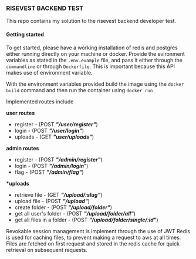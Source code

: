 ### RISEVEST BACKEND TEST

This repo contains my solution to the risevest backend developer test.

#### Getting started

To get started, please have a working installation of redis and postgres either running directly on your machine or docker.
Provide the evironment variables as stated in the `.env.example` file, and pass it either through the `commandline` or through `Dockerfile`. This is important because this API makes use of environment variable.

With the environment variables provided build the image using the `docker build` command and then run the container using `docker run`

Implemented routes include

**user routes**

- register - (POST **_"/user/register"_**)
- login - (POST **_"/user/login"_**)
- uploads - (GET **_"user/uploads"_**)

**admin routes**

- register - (POST **_"/admin/register"_**)
- login - (POST **_"/admin/login_**")
- flag - (POST **_"/admin/flag"_**)

**\*uploads**

- retrieve file - (GET **_"/upload/:slug"_**)
- upload file - (POST **_"/upload"_**)
- create folder - (POST **_"/upload/folder"_**)
- get all user's folder - (POST **_"/upload/folder/all"_**)
- get all files in a folder - (POST **_"/upload/folder/single/:id"_**)

Revokable session management is implement through the use of JWT
Redis is used for caching files, to prevent making a request to aws at all times. Files are fetched on first request and stored in the redis cache for quick retrieval on subsequent requests.
